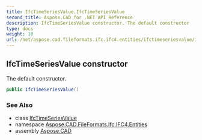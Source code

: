 ```yaml
---
title: IfcTimeSeriesValue.IfcTimeSeriesValue
second_title: Aspose.CAD for .NET API Reference
description: IfcTimeSeriesValue constructor. The default constructor
type: docs
weight: 10
url: /net/aspose.cad.fileformats.ifc.ifc4.entities/ifctimeseriesvalue/ifctimeseriesvalue/
---
```

## IfcTimeSeriesValue constructor

The default constructor.

```csharp
public IfcTimeSeriesValue()
```

### See Also

* class [IfcTimeSeriesValue](../)
* namespace [Aspose.CAD.FileFormats.Ifc.IFC4.Entities](../../ifctimeseriesvalue/)
* assembly [Aspose.CAD](../../../)



